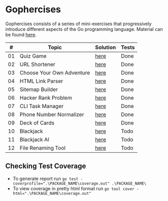# Gophercises

Gophercises consists of a series of mini-exercises that progressively introduce different aspects of the Go programming language.
Material can be found [here](https://courses.calhoun.io/courses/cor_gophercises).

| #  | Topic                     | Solution                                    | Tests |
|----|---------------------------|---------------------------------------------|-------|
| 01 | Quiz Game                 | [here](./quiz_game/README.md)               | Done  |
| 02 | URL Shortener             | [here](./url_shortener/README.md)           | Done  |
| 03 | Choose Your Own Adventure | [here](./choose_your_adventure/README.md)   | Done  |
| 04 | HTML Link Parser          | [here](./html_link_parser/README.md)        | Done  |
| 05 | Sitemap Builder           | [here](./sitemap_builder/README.md)         | Done  |
| 06 | Hacker Rank Problem       | [here](./strings_and_bytes/README.md)       | Done  |
| 07 | CLI Task Manager          | [here](./cli_task_manager/README.md)        | Done  |
| 08 | Phone Number Normalizer   | [here](./phone_number_normalizer/README.md) | Done  |
| 09 | Deck of Cards             | [here](./deck_of_cards/README.md)           | Done  |
| 10 | Blackjack                 | [here](./blackjack/README.md)               | Todo  |
| 11 | Blackjack AI              | [here](./blackjack_ai/README.md)            | Todo  |
| 12 | File Renaming Tool        | [here](./file_renaming_tool/README.md)      | Todo  |

## Checking Test Coverage

- To generate report run `go test -coverprofile=".\PACKAGE_NAME\coverage.out" .\PACKAGE_NAME\`
- To view coverage in pretty html format run `go tool cover -html=".\PACKAGE_NAME\coverage.out"`
